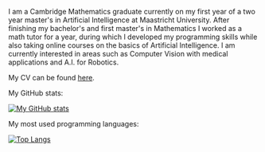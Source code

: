 <!--
**pk-470/pk-470** is a ✨ _special_ ✨ repository because its `README.md` (this file) appears on your GitHub profile.

Here are some ideas to get you started:

- 🔭 I’m currently working on ...
- 🌱 I’m currently learning ...
- 👯 I’m looking to collaborate on ...
- 🤔 I’m looking for help with ...
- 💬 Ask me about ...
- 📫 How to reach me: ...
- 😄 Pronouns: ...
- ⚡ Fun fact: ...
-->

I am a Cambridge Mathematics graduate currently on my first year of a two year master's in Artificial Intelligence at Maastricht University. After finishing my bachelor's and first master's in Mathematics I worked as a math tutor for a year, during which I developed my programming skills while also taking online courses on the basics of Artificial Intelligence. I am currently interested in areas such as Computer Vision with medical applications and A.I. for Robotics.

My CV can be found [here](https://github.com/pk-470/cv/blob/main/cv_pk.pdf).

My GitHub stats:

[![My GitHub stats](https://github-readme-stats.vercel.app/api?username=pk-470&show_icons=true&line_height=20)](https://github.com/anuraghazra/github-readme-stats)

My most used programming languages:

[![Top Langs](https://github-readme-stats.vercel.app/api/top-langs/?username=pk-470&layout=compact)](https://github.com/anuraghazra/github-readme-stats)
